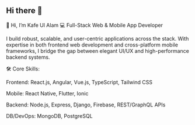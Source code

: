 ## Hi there 👋
👋 Hi, I’m Kafe Ul Alam
💻 Full-Stack Web & Mobile App Developer

I build robust, scalable, and user-centric applications across the stack. With expertise in both frontend web development and cross-platform mobile frameworks, I bridge the gap between elegant UI/UX and high-performance backend systems.

🛠 Core Skills:

Frontend: React.js, Angular, Vue.js, TypeScript, Tailwind CSS

Mobile: React Native, Flutter, Ionic

Backend: Node.js, Express, Django, Firebase, REST/GraphQL APIs

DB/DevOps: MongoDB, PostgreSQL
